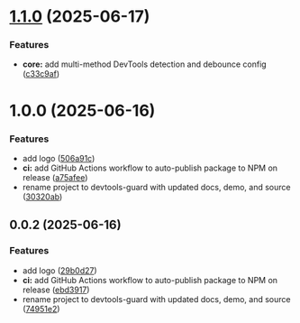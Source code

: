 # [1.1.0](https://github.com/DicksonPaL21/devtools-guard/compare/v1.0.0...v1.1.0) (2025-06-17)


### Features

* **core:** add multi-method DevTools detection and debounce config ([c33c9af](https://github.com/DicksonPaL21/devtools-guard/commit/c33c9af2d894b7132a4917503d679062d58a0338))



# 1.0.0 (2025-06-16)


### Features

* add logo ([506a91c](https://github.com/DicksonPaL21/devtools-guard/commit/506a91c0657e85fa9eff904cd1cba2136ac10023))
* **ci:** add GitHub Actions workflow to auto-publish package to NPM on release ([a75afee](https://github.com/DicksonPaL21/devtools-guard/commit/a75afeed85189536baa3beb21fbac5f31de850be))
* rename project to devtools-guard with updated docs, demo, and source ([30320ab](https://github.com/DicksonPaL21/devtools-guard/commit/30320ab43e4a47746903733a1cb969319b21de61))



## 0.0.2 (2025-06-16)

### Features

- add logo ([29b0d27](https://github.com/DicksonPaL21/devtools-guard/commit/29b0d27830eff1711e7451b9f2052e2e492006c1))
- **ci:** add GitHub Actions workflow to auto-publish package to NPM on release ([ebd3917](https://github.com/DicksonPaL21/devtools-guard/commit/ebd3917d0cb02b0d21fca6efeb8f75d25032ee00))
- rename project to devtools-guard with updated docs, demo, and source ([74951e2](https://github.com/DicksonPaL21/devtools-guard/commit/74951e250d201072fcba70b56eb8fe36a325bf3f))
